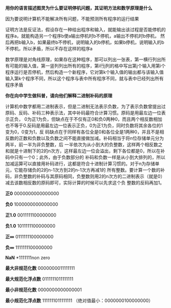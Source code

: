 **用你的语言描述图灵为什么要证明停机问题，其证明方法和数学原理是什么**

因为要说明计算机不能解决所有问题，不能预测所有程序的运行结果

证明方法是反证法，假设存在一种给出程序和输入，就能输出该过程是否能停机的程序a，就能构造另一个程序b使a输出停机时b不停机，a输出不停机时b停机，
然后再把b输入b，如果最终b不停机，说明输入的b停机，如果b停机，说明输入的b不停机，所以矛盾，所以不存在这样的程序a

数学原理是对角线原理，如果存在这种程序，那可以列出一张表，第一横行列出所有可能的输入值，第一竖列列出所有的程序，第i行j列的格中写出第j个输入用第i个程序运行是否停机，然后构造一个新程序，它对第k个输入值的输出都与该输入值输入第k个程序不同，所以这个程序与表中所有程序不同，就与表中已经列出所有程序矛盾

**你在向中学生做科普，请向他们解释二进制补码的原理**

计算机中数字都用二进制表示，但是二进制无法表示负数，为了表示负数曾提出过原码、反码、补码三种表示法，其中补码最符合计算习惯。原码是用最左边一位表示正负，
0为正1为负，但缺点在于不仅有正0和负0两种0，而且两个相反数相加也不等于0.反码是用最左边一位表示正负，0为正1为负，同时负数将其余各位的1变为0，0变为1，反
码缺点在于同样有各位全是0和各位全是1两种0，并且不是相反数的正数和负数以及负数之间不能直接做加减。补码相当于将n位存储单元分为两半，前一半为非负整数，后
一半依次为从小到大的负整数，这样两个相反数之和就是十进制下的2的n次方，这样最左边一位会溢出，剩下各位都是0，所以在补码中只有一个0；此外，由于负数部分的
补码和负数一样是从小到大排列的，所以加减运算可以直接用补码进行，这都是符合十进制计算习惯的。对于n为存储单元，它能存储负的2的n-1次方到2的n-1次方再减1的
所有整数。要计算一个数的补码，非负整数的补码与其原码相同，负整数则用2的n次方的二进制表示（就是0）减去该数相反数的原码即可，实际计算的时候可以先求这个负
整数的反码再加1。

**正0** 0000000000000000

**负0** 1000000000000000

**正1.0** 0011111100000000

**负1.0** 1011111100000000

**正∞** 0111111100000000

**负∞** 1111111100000000

**NaN** *1111111non zero

**最大非规范化数** 0000000011111111

**最大规范化浮点数** 0111111011111111

**最小非规范化数** 0000000000000001

**最小规范化浮点数** 1111111011111111 （绝对值最小：0000000100000000）
